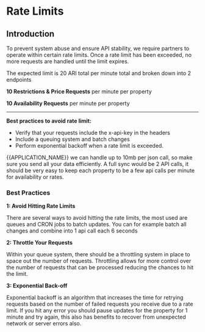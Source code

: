 # Rate Limits

## Introduction

To prevent system abuse and ensure API stability, we require partners to operate within certain rate limits. Once a rate limit has been exceeded, no more requests are handled until the limit expires.&#x20;

The expected limit is 20 ARI total per minute total and broken down into 2 endpoints

**10 Restrictions & Price Requests** per minute per property

**10 Availability Requests** per minute per property

****

**Best practices to avoid rate limit:**

* Verify that your requests include the x-api-key in the headers
* Include a queuing system and batch changes
* Perform exponential backoff when a rate limit is exceeded.

{{APPLICATION_NAME}} we can handle up to 10mb per json call, so make sure you send all your data efficiently. A full sync would be 2 API calls, it should be very easy to keep each property to be a few api calls per minute for availability or rates.



### Best Practices

**1: Avoid Hitting Rate Limits**

There are several ways to avoid hitting the rate limits, the most used are queues and CRON jobs to batch updates. You can for example batch all changes and combine into 1 api call each 6 seconds

**2: Throttle Your Requests**

Within your queue system, there should be a throttling system in place to space out the number of requests. Throttling allows for more control over the number of requests that can be processed reducing the chances to hit the limit.

**3: Exponential Back-off**

Exponential backoff is an algorithm that increases the time for retrying requests based on the number of failed requests you receive due to a rate limit. If you hit any error you should pause updates for the property for 1 minute and try again, this also has benefits to recover from unexpected network or server errors also.
